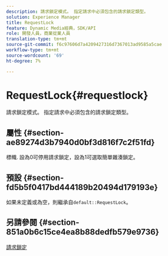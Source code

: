 ```yaml
---
description: 請求鎖定模式。 指定請求中必須包含的請求鎖定類型。
solution: Experience Manager
title: RequestLock
feature: Dynamic Media經典，SDK/API
role: 開發人員，商業從業人員
translation-type: tm+mt
source-git-commit: f6c97606d7a4209427316d7367013ad9585a5cae
workflow-type: tm+mt
source-wordcount: '69'
ht-degree: 7%

---
```



# RequestLock{#requestlock}

請求鎖定模式。 指定請求中必須包含的請求鎖定類型。

## 屬性 {#section-ae89274d3b7940d0bf3d816f7c2f51fd}

標幟. 設為0可停用請求鎖定，設為1可選取簡單雜湊鎖定。

## 預設 {#section-fd5b5f0417bd444189b20494d179193e}

如果未定義或為空，則繼承自`default::RequestLock`。

## 另請參閱 {#section-851a0b6c15ce4ea8b88dedfb579e9736}

[請求鎖定](../../../../../is-api/image-catalog/image-serving-api-ref/c-image-catalog-reference/c-attributes-reference/r-requestlock.md#reference-8bbe2f581be847d3b9fa123e8e5e94b0)
